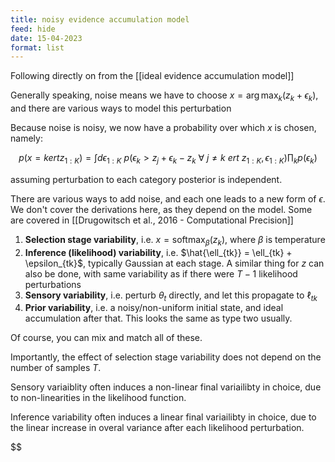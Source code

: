 ```yaml
---
title: noisy evidence accumulation model
feed: hide
date: 15-04-2023
format: list
---
```



Following directly on from the [[ideal evidence accumulation model]]

Generally speaking, noise means we have to choose  $x = \arg\max_k(z_k + \epsilon_k)$, and there are various ways to model this perturbation

Because noise is noisy, we now have a probability over which $x$ is chosen, namely: 

$$p(x = k ert z_{1:K}) = \int d\epsilon_{1:K}\ p(\epsilon_k \gt z_j + \epsilon_k - z_k\ \forall\ j\neq k\ ert\ z_{1:K}, \epsilon_{1:K}) \prod_k p(\epsilon_k)$$

assuming perturbation to each category posterior is independent.

There are various ways to add noise, and each one leads to a new form of $\epsilon$. We don't cover the derivations here, as they depend on the model. Some are covered in [[Drugowitsch et al., 2016 - Computational Precision]]

1. **Selection stage variability**, i.e. $x = \text{soft}\max_{\beta}(z_k)$, where $\beta$ is temperature
2. **Inference (likelihood) variability**, i.e. $\hat{\ell_{tk}} = \ell_{tk} + \epsilon_{tk}$, typically Gaussian at each stage. A similar thing for $z$ can also be done, with same variability as if there were $T-1$ likelihood perturbations
3. **Sensory variability**, i.e. perturb $\theta_t$ directly, and let this propagate to $\ell_{tk}$
4. **Prior variability**, i.e. a noisy/non-uniform initial state, and ideal accumulation after that. This looks the same as type two usually.

Of course, you can mix and match all of these.

Importantly, the effect of selection stage variability does not depend on the number of samples $T$.

Sensory variaiblity often induces a non-linear final variailibty in choice, due to non-linearities in the likelihood function.

Inference variability often induces a linear final variailibty in choice, due to the linear increase in overal variance after each likelihood perturbation.

$$